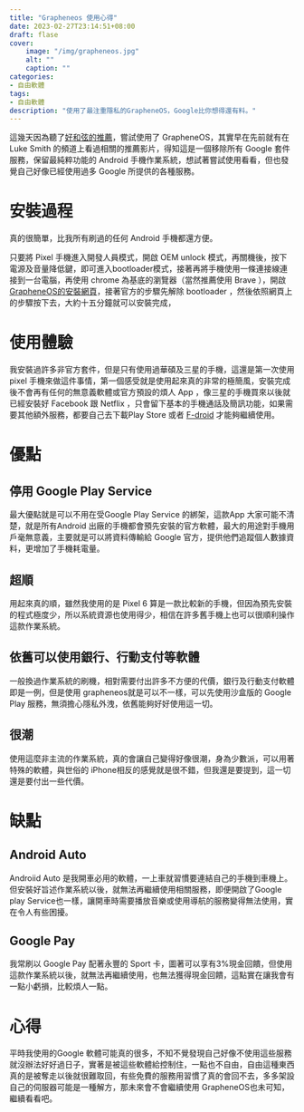 ```yaml
---
title: "Grapheneos 使用心得"
date: 2023-02-27T23:14:51+08:00
draft: flase
cover:
    image: "/img/grapheneos.jpg"
    alt: ""
    caption: ""
categories: 
- 自由軟體
tags: 
- 自由軟體
description: "使用了最注重隱私的GrapheneOS，Google比你想得還有料。"
---
```


這幾天因為聽了[好和弦的推薦](https://wiwi.video/w/f9ZYFNnHDDJvffsHH86XJa)，嘗試使用了 GrapheneOS，其實早在先前就有在 Luke Smith 的頻道上看過相關的推薦影片，得知這是一個移除所有 Google 套件服務，保留最純粹功能的 Android 手機作業系統，想試著嘗試使用看看，但也發覺自己好像已經使用過多 Google 所提供的各種服務。

# 安裝過程
真的很簡單，比我所有刷過的任何 Android 手機都還方便。

只要將 Pixel 手機進入開發人員模式，開啟 OEM unlock 模式，再關機後，按下電源及音量降低鍵，即可進入bootloader模式，接著再將手機使用一條連接線連接到一台電腦，再使用 chrome 為基底的瀏覽器（當然推薦使用 Brave ），開啟[GrapheneOS的安裝網頁](https://grapheneos.org/install/web)，接著官方的步驟先解除 bootloader ，然後依照網頁上的步驟按下去，大約十五分鐘就可以安裝完成，

# 使用體驗
我安裝過許多非官方套件，但是只有使用過華碩及三星的手機，這還是第一次使用 pixel 手機來做這件事情，第一個感受就是使用起來真的非常的極簡風，安裝完成後不會再有任何的無意義軟體或官方預設的煩人 App ，像三星的手機買來以後就已經安裝好 Facebook 跟 Netflix ，只會留下基本的手機通話及簡訊功能，如果需要其他額外服務，都要自己去下載Play Store 或者 [F-droid](https://fgzblog.com/2022/07/f-droid%E4%BB%8B%E7%B4%B9%E5%8F%8A%E5%8D%81%E5%A4%A7%E6%8E%A8%E8%96%A6%E6%87%89%E7%94%A8%E7%A8%8B%E5%BC%8F/) 才能夠繼續使用。

# 優點
## 停用 Google Play Service
最大優點就是可以不用在受Google Play Service 的綁架，這款App 大家可能不清楚，就是所有Android 出廠的手機都會預先安裝的官方軟體，最大的用途對手機用戶毫無意義，主要就是可以將資料傳輸給 Google 官方，提供他們追蹤個人數據資料，更增加了手機耗電量。

## 超順
用起來真的順，雖然我使用的是 Pixel 6 算是一款比較新的手機，但因為預先安裝的程式極度少，所以系統資源也使用得少，相信在許多舊手機上也可以很順利操作這款作業系統。

## 依舊可以使用銀行、行動支付等軟體
一般換過作業系統的刷機，相對需要付出許多不方便的代價，銀行及行動支付軟體即是一例，但是使用 grapheneos就是可以不一樣，可以先使用沙盒版的 Google Play 服務，無須擔心隱私外洩，依舊能夠好好使用這一切。

## 很潮
使用這麼非主流的作業系統，真的會讓自己變得好像很潮，身為少數派，可以用著特殊的軟體，與世俗的 iPhone相反的感覺就是很不錯，但我還是要提到，這一切還是要付出一些代價。

# 缺點

## Android Auto
Androiid Auto 是我開車必用的軟體，一上車就習慣要連結自己的手機到車機上。但安裝好旨述作業系統以後，就無法再繼續使用相關服務，即便開啟了Google play Service也一樣，讓開車時需要播放音樂或使用導航的服務變得無法使用，實在令人有些困擾。

## Google Pay
我常刷以 Google Pay 配著永豐的 Sport 卡，圖著可以享有3%現金回饋，但使用這款作業系統以後，就無法再繼續使用，也無法獲得現金回饋，這點實在讓我會有一點小虧損，比較煩人一點。

# 心得

平時我使用的Google 軟體可能真的很多，不知不覺發現自己好像不使用這些服務就沒辦法好好過日子，實著是被這些軟體給控制住，一點也不自由，自由這種東西真的是被奪走以後就很難取回，有些免費的服務用習慣了真的會回不去，多多架設自己的伺服器可能是一種解方，那未來會不會繼續使用 GrapheneOS也未可知，繼續看看吧。